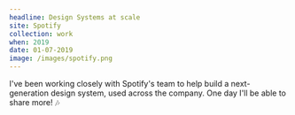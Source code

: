 ```yaml
---
headline: Design Systems at scale
site: Spotify
collection: work
when: 2019
date: 01-07-2019
image: /images/spotify.png
---
```

I've been working closely with Spotify's team to help build a next-generation design system, used across the company. One day I'll be able to share more! 🎶
